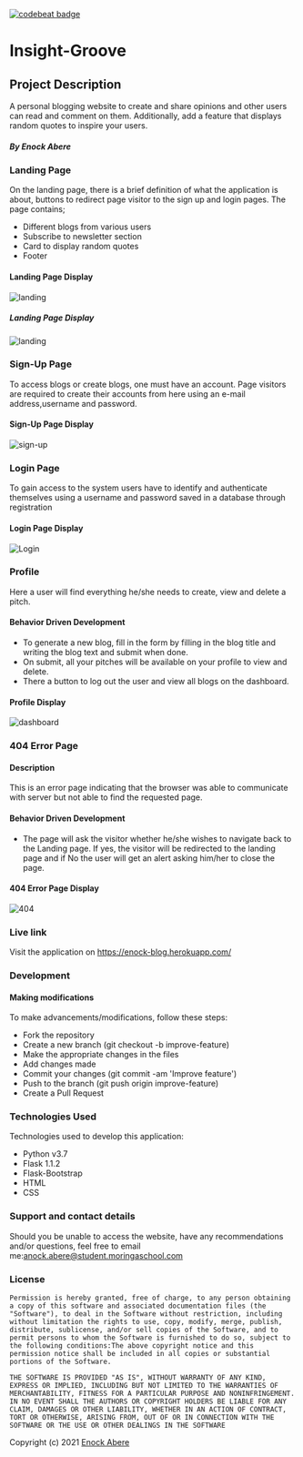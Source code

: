 [![codebeat badge](https://codebeat.co/badges/7bbb17b5-2cde-4108-aac0-eefcd439cf9f)](https://codebeat.co/projects/github-com-enockabere-insight-groove-master)
# Insight-Groove
## Project Description
A personal blogging website to create and share opinions and other users can read and comment on them. Additionally, add a feature that displays random quotes to inspire your users. 
##### By Enock Abere 
### Landing Page
On the landing page, there is a brief definition of what the application is about, buttons to redirect page visitor to the sign up and login pages. The page contains;
- Different blogs from various users
- Subscribe to newsletter section 
- Card to display random quotes
- Footer
#### Landing Page Display
![landing](app/static/img/readme/1.png)
##### Landing Page Display
![landing](app/static/img/readme/2.png)

### Sign-Up Page
To access blogs or create blogs, one must have an account. Page visitors are required to create their accounts from here using an e-mail address,username and password.
#### Sign-Up Page Display

![sign-up](app/static/img/readme/4.png)

### Login Page
To gain access to the system users have to identify and authenticate themselves using a username and password saved in a database through registration
#### Login Page Display
![Login](app/static/img/readme/3.png)
### Profile
Here a user will find everything he/she needs to create, view and delete a pitch.
#### Behavior Driven Development
- To generate a new blog, fill in the form by filling in the blog title and writing the blog text and submit when done.
- On submit, all your pitches will be available on your profile to view and delete.
- There a button to log out the user and view all blogs on the dashboard.
#### Profile Display
![dashboard](app/static/img/readme/5.png)
### 404 Error Page

#### Description
This is an error page indicating that the browser was able to communicate with server but not able to find the requested page.

#### Behavior Driven Development
* The page will ask the visitor whether he/she wishes to navigate back to the Landing page. If yes, the visitor will be redirected to the landing page and if No the user will get an alert asking him/her to close the page.

#### 404 Error Page Display

![404](app/static/img/readme/6.png)

### Live link
Visit the application on https://enock-blog.herokuapp.com/

### Development
#### Making modifications
To make advancements/modifications, follow these steps:
- Fork the repository
- Create a new branch (git checkout -b improve-feature)
- Make the appropriate changes in the files
- Add changes made
- Commit your changes (git commit -am 'Improve feature')
- Push to the branch (git push origin improve-feature)
- Create a Pull Request
### Technologies Used
Technologies used to develop this application:
- Python v3.7
- Flask 1.1.2
- Flask-Bootstrap
- HTML
- CSS
### Support and contact details
Should you be unable to access the website, have any recommendations and/or questions, feel free to email me:[anock.abere@student.moringaschool.com](mailto:anock.abere@student.moringaschool.com)
### License
    ​Permission is hereby granted, free of charge, to any person obtaining a copy of this software and associated documentation files (the "Software"), to deal in the Software without restriction, including without limitation the rights to use, copy, modify, merge, publish, distribute, sublicense, and/or sell copies of the Software, and to permit persons to whom the Software is furnished to do so, subject to the following conditions:​The above copyright notice and this permission notice shall be included in all copies or substantial portions of the Software.

    ​THE SOFTWARE IS PROVIDED "AS IS", WITHOUT WARRANTY OF ANY KIND, EXPRESS OR IMPLIED, INCLUDING BUT NOT LIMITED TO THE WARRANTIES OF MERCHANTABILITY, FITNESS FOR A PARTICULAR PURPOSE AND NONINFRINGEMENT. IN NO EVENT SHALL THE AUTHORS OR COPYRIGHT HOLDERS BE LIABLE FOR ANY CLAIM, DAMAGES OR OTHER LIABILITY, WHETHER IN AN ACTION OF CONTRACT, TORT OR OTHERWISE, ARISING FROM, OUT OF OR IN CONNECTION WITH THE SOFTWARE OR THE USE OR OTHER DEALINGS IN THE SOFTWARE

Copyright (c) 2021 [Enock Abere](https://github.com/enockabere)  
